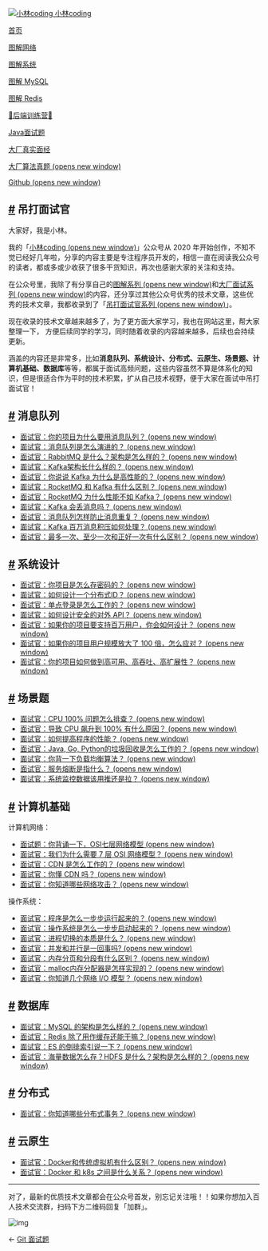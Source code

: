  [![小林coding](https://cdn.xiaolincoding.com/icon.webp) 小林coding](https://xiaolincoding.com/)

[首页](https://xiaolincoding.com/)

[图解网络](https://xiaolincoding.com/network/)

[图解系统](https://xiaolincoding.com/os/)

[图解 MySQL](https://xiaolincoding.com/mysql/)

[图解 Redis](https://xiaolincoding.com/redis/)

[🌟后端训练营🌟](https://xiaolincoding.com/other/offer.html)

[Java面试题](https://xiaolincoding.com/interview/)

[大厂真实面经](https://xiaolincoding.com/backend_interview/)

[大厂算法真题 (opens new window)](https://www.marscode.cn/practice-intro?utm_source=advertising&utm_medium=xiaolincoding.com_ug_cpa&utm_term=hw_marscode_xiaolin&utm_content=practice)

[Github (opens new window)](https://github.com/xiaolincoder/CS-Base)

## [#](#吊打面试官) 吊打面试官

大家好，我是小林。

我的「[小林coding (opens new window)](https://mp.weixin.qq.com/s/q2l8HwJHIAMrDiWiMibYnA)」公众号从 2020 年开始创作，不知不觉已经好几年啦，分享的内容主要是专注程序员开发的，相信一直在阅读我公众号的读者，都或多或少收获了很多干货知识，再次也感谢大家的关注和支持。

在公众号里，我除了有分享自己的[图解系列 (opens new window)](https://xiaolincoding.com/network/)和[大厂面试系列 (opens new window)](https://mp.weixin.qq.com/mp/appmsgalbum?__biz=MzUxODAzNDg4NQ==&action=getalbum&album_id=2845716833935540227#wechat_redirect)的内容，还分享过其他公众号优秀的技术文章，这些优秀的技术文章，我都收录到了「[吊打面试官系列 (opens new window)](https://mp.weixin.qq.com/mp/appmsgalbum?__biz=MzUxODAzNDg4NQ==&action=getalbum&album_id=3752960238937030659&scene=173&subscene=&sessionid=svr_cd49a840061&enterid=1733288080&from_msgid=2247542280&from_itemidx=2&count=3&nolastread=1#wechat_redirect)」。

现在收录的技术文章越来越多了，为了更方面大家学习，我也在网站这里，帮大家整理一下， 方便后续同学的学习，同时随着收录的内容越来越多，后续也会持续更新。

涵盖的内容还是非常多，比如**消息队列、系统设计、分布式、云原生、场景题、计算机基础、数据库**等等，都属于面试高频问题，这些内容虽然不算是体系化的知识，但是很适合作为平时的技术积累，扩从自己技术视野，便于大家在面试中吊打面试官！

## [#](#消息队列) 消息队列

+   [面试官：你的项目为什么要用消息队列？ (opens new window)](https://mp.weixin.qq.com/s?__biz=MzUxODAzNDg4NQ==&mid=2247529456&idx=2&sn=b08e8fdd2102cd867129bce96fa8a7f7&chksm=f98d375acefabe4cabf18f98cbef24689e604ec19cdbfea8762b56495eb043dfb7dd0997b71f&scene=178&cur_album_id=3752960238937030659#rd)
+   [面试官：消息队列是怎么演进的？ (opens new window)](https://mp.weixin.qq.com/s?__biz=MzUxODAzNDg4NQ==&mid=2247529655&idx=2&sn=8b560e5cee0bfb211cb1c8c71d4f4a19&chksm=f98d301dcefab90b411badf2be51fc077771df309698043b98fc33d59e1e5a1dfdf8047ae307&scene=178&cur_album_id=3752960238937030659#rd)
+   [面试官：RabbitMQ 是什么？架构是怎么样的？ (opens new window)](https://mp.weixin.qq.com/s/gEc-UnNYEAAckCV--chy6g)
+   [面试官：Kafka架构长什么样的？ (opens new window)](https://mp.weixin.qq.com/s?__biz=MzUxODAzNDg4NQ==&mid=2247529150&idx=2&sn=01546df0952d8682366c2702fca329d6&chksm=f98d3614cefabf0243125a0fd5162f26be5a0194f02ef5f7acd6d0558c2992b7b725f788a4db&scene=178&cur_album_id=3752960238937030659#rd)
+   [面试官：你说说 Kafka 为什么是高性能的？ (opens new window)](https://mp.weixin.qq.com/s?__biz=MzUxODAzNDg4NQ==&mid=2247534717&idx=2&sn=804859d964b7415325c7fe265692a04a&chksm=f98d0cd7cefa85c11b29ef8715e9e4d681929e01bc6d3bc12d8524dd073f8a544804327acc61&scene=178&cur_album_id=3752960238937030659#rd)
+   [面试官：RocketMQ 和 Kafka 有什么区别？ (opens new window)](https://mp.weixin.qq.com/s?__biz=MzUxODAzNDg4NQ==&mid=2247535325&idx=2&sn=bcab1f79880ea654c753aebe2c0006a7&chksm=f98d0e77cefa876168f11f59af88ffdd13bacfbd719f805b36de7a7f8aabb458af278db1fda0&scene=178&cur_album_id=3752960238937030659#rd)
+   [面试官：RocketMQ 为什么性能不如 Kafka？ (opens new window)](https://mp.weixin.qq.com/s?__biz=MzUxODAzNDg4NQ==&mid=2247540667&idx=2&sn=5843f9659d91ba28cf05126672548ebe&chksm=f98d1b11cefa920738aeca7c435415e408a1b3f806628bdc21a7fa5077d30fe1f466c90e58c3&scene=178&cur_album_id=3752960238937030659#rd)
+   [面试官：Kafka 会丢消息吗？ (opens new window)](https://mp.weixin.qq.com/s?__biz=MzUxODAzNDg4NQ==&mid=2247534617&idx=2&sn=d5bdcbd608d8d15d5330714c032df8fa&chksm=f98d0cb3cefa85a5fa983b06063b9702e2df5406c4870a84c3a2913ce5f3a342956fad4d8203&scene=178&cur_album_id=3752960238937030659#rd)
+   [面试官：消息队列怎样防止消息重复？ (opens new window)](https://mp.weixin.qq.com/s/RQ-lX3NhZB5zrc1iqNuupA)
+   [面试官：Kafka 百万消息积压如何处理？ (opens new window)](https://mp.weixin.qq.com/s?__biz=MzUxODAzNDg4NQ==&mid=2247542611&idx=2&sn=3f6bb4f11af8b6ddfd26adaaf5799c73&chksm=f98d63f9cefaeaef9b4e2dbb1e1c951e8df733d62fbe83879dcf2ee0100c15d86bba5445f50e&scene=178&cur_album_id=3752960238937030659#rd)
+   [面试官：最多一次、至少一次和正好一次有什么区别？ (opens new window)](https://mp.weixin.qq.com/s?__biz=MzUxODAzNDg4NQ==&mid=2247544396&idx=2&sn=1e8b409a2dbb8dd2c241387fbde70319&chksm=f98d6ae6cefae3f0f903e224be152b8e0fc9148ff93da21c2c46b380b0a4f176c0687bdc0b62&scene=178&cur_album_id=3752960238937030659#rd)

## [#](#系统设计) 系统设计

+   [面试官：你项目是怎么存密码的？ (opens new window)](https://mp.weixin.qq.com/s?__biz=MzUxODAzNDg4NQ==&mid=2247539534&idx=2&sn=f76efcfd17890ebdd973a2be572917e2&chksm=f98d1fe4cefa96f296a8bb02012d869a05b0de6bd447570375f4055c955ea8d467e437e0dc91&scene=178&cur_album_id=3752960238937030659#rd)
+   [面试官：如何设计一个分布式ID？ (opens new window)](https://mp.weixin.qq.com/s?__biz=MzUxODAzNDg4NQ==&mid=2247541861&idx=2&sn=1cb80cea8df62b0c365eb695ddbaf1ce&chksm=f98d60cfcefae9d9c23dd9c9d1f7bccd8deffa8bc38d7a4fb6ad2cfbaacc973b1dafe987f4d6&scene=178&cur_album_id=3752960238937030659#rd)
+   [面试官：单点登录是怎么工作的？ (opens new window)](https://mp.weixin.qq.com/s/ul0AHZ0zP5BxKTJFtxDeIQ?token=724645736&lang=zh_CN)
+   [面试官：如何设计安全的对外 API？ (opens new window)](https://mp.weixin.qq.com/s?__biz=MzUxODAzNDg4NQ==&mid=2247542280&idx=2&sn=753fa8d3e56c606e1dcb0bf4f849eaa9&chksm=f98d62a2cefaebb499b1b48a898fe908b6e4198e1d1f8af74a18547fb14b1359a982af5b4f07&scene=178&cur_album_id=3752960238937030659#rd)
+   [面试官：如果你的项目要支持百万用户，你会如何设计？ (opens new window)](https://mp.weixin.qq.com/s?__biz=MzUxODAzNDg4NQ==&mid=2247544197&idx=2&sn=641f2b43cfdadbac8b943216d402b640&chksm=f98d692fcefae03950f65166eaad06427894f4643a696da391b5c92773882f4c32c169f29cc9&scene=178&cur_album_id=3752960238937030659#rd)
+   [面试官：如果你的项目用户规模放大了 100 倍，怎么应对？ (opens new window)](https://mp.weixin.qq.com/s?__biz=MzUxODAzNDg4NQ==&mid=2247541498&idx=2&sn=d0c551e756731641f23ec46edec29129&chksm=f98d6650cefaef46e1d3f3e7c271dca606120bbc7126b4eb26365067db971dff511b0c6fec0b&scene=178&cur_album_id=3752960238937030659#rd)
+   [面试官：你的项目如何做到高可用、高吞吐、高扩展性？ (opens new window)](https://mp.weixin.qq.com/s?__biz=MzUxODAzNDg4NQ==&mid=2247531375&idx=2&sn=e9f76ace1929ef418a5abfb99c0be477&chksm=f98d3fc5cefab6d3bec222634ea3bc3c901ba32a30602d969b8031beb8f7ae68f81a21b79417&scene=178&cur_album_id=3752960238937030659#rd)

## [#](#场景题) 场景题

+   [面试官：CPU 100% 问题怎么排查？ (opens new window)](https://mp.weixin.qq.com/s?__biz=MzUxODAzNDg4NQ==&mid=2247533580&idx=2&sn=9a688d3c00f099f542429f09d863552b&chksm=f98d00a6cefa89b0d66173f4b63b62e98d7469eba8fea2140e3a5baa189e2350d58388d42a7f&scene=178&cur_album_id=3752960238937030659#rd)
+   [面试官：导致 CPU 飙升到 100% 有什么原因？ (opens new window)](https://mp.weixin.qq.com/s?__biz=MzUxODAzNDg4NQ==&mid=2247535796&idx=2&sn=d075b60b6dc1bdc98a61002c04060caf&chksm=f98d081ecefa810863d073e04c6dee6dfa6c09779bdcaca2bd2479a5d8b7d28049f277cb1fa0&scene=178&cur_album_id=3752960238937030659#rd)
+   [面试官：如何提高程序的性能？ (opens new window)](https://mp.weixin.qq.com/s?__biz=MzUxODAzNDg4NQ==&mid=2247497169&idx=2&sn=222e1bf13346f2e77a4b9442b860fb49&chksm=f98db17bcefa386dbd16022fff3f87a2992dfa4ae745efdfd0f3498df232000f2e36796afd75&scene=178&cur_album_id=3752960238937030659#rd)
+   [面试官：Java, Go, Python的垃圾回收是怎么工作的？ (opens new window)](https://mp.weixin.qq.com/s?__biz=MzUxODAzNDg4NQ==&mid=2247540439&idx=2&sn=14f9cc2afe6dd7c7e69ceabd4cfdcce9&chksm=f98d1a7dcefa936b0407924099142eaa8a752fde694b39c57d409714454d551f723d1525d8f7&scene=178&cur_album_id=3752960238937030659#rd)
+   [面试官：你背一下负载均衡算法？ (opens new window)](https://mp.weixin.qq.com/s?__biz=MzUxODAzNDg4NQ==&mid=2247530864&idx=2&sn=6bd22fd310534b35eaee0683bf8b7ec1&chksm=f98d3ddacefab4cc364ae0e2b78fa807262e1c3fafea79f882aa5c29f48d59a88e3fe1acfb53&scene=178&cur_album_id=3752960238937030659#rd)
+   [面试官：服务熔断是指什么？ (opens new window)](https://mp.weixin.qq.com/s?__biz=MzUxODAzNDg4NQ==&mid=2247534317&idx=2&sn=7c324a863f6514f9db434253db85e32f&chksm=f98d0247cefa8b51aec58b853c6fb791a1e1c5b5046eebf7a1f6bf186e1d28766d44b0671989&scene=178&cur_album_id=3752960238937030659#rd)
+   [面试官：系统监控数据该用推还是拉？ (opens new window)](https://mp.weixin.qq.com/s/ikRK-RpBc5qmPwIWXEBRpQ?token=1646973705&lang=zh_CN)

## [#](#计算机基础) 计算机基础

计算机网络：

+   [面试题：你背诵一下，OSI七层网络模型 (opens new window)](https://mp.weixin.qq.com/s?__biz=MzUxODAzNDg4NQ==&mid=2247529156&idx=2&sn=69cb38898168ed6049eac945b2fed81b&chksm=f98d366ecefabf78e658f040afa2cf3bf2a9f422eeaf6e09688131d41c3dffca83720e7ab84d&scene=178&cur_album_id=3752960238937030659#rd)
+   [面试官：我们为什么需要 7 层 OSI 网络模型？ (opens new window)](https://mp.weixin.qq.com/s?__biz=MzUxODAzNDg4NQ==&mid=2247531667&idx=2&sn=f420c02c4512d410f2b864f367498adb&chksm=f98d3839cefab12fcd60009fddb1463946cf4a7c22371067103dc891bcceea5946a563b183d6&scene=178&cur_album_id=3752960238937030659#rd)
+   [面试官：CDN 是怎么工作的？ (opens new window)](https://mp.weixin.qq.com/s/6KC6uUofPmOM4Ylm-ji1kg)
+   [面试官：你懂 CDN 吗？ (opens new window)](https://mp.weixin.qq.com/s?__biz=MzUxODAzNDg4NQ==&mid=2247534684&idx=2&sn=fe8e29dd2256137ea4d514567ef1c239&chksm=f98d0cf6cefa85e035039663bff8928dfe239f864361f304f67e28e422cfc00d4bfa18b278a4&scene=178&cur_album_id=3752960238937030659#rd)
+   [面试官：你知道哪些网络攻击？ (opens new window)](https://mp.weixin.qq.com/s?__biz=MzUxODAzNDg4NQ==&mid=2247533884&idx=2&sn=a2f22c3b0f9198267cd331ebf5e9619d&chksm=f98d0196cefa8880414dfa17c931bcd690ebc3c13d2538efcd2ef2ec26a753a5941e22472eeb&scene=178&cur_album_id=3752960238937030659#rd)

操作系统：

+   [面试官：程序是怎么一步步运行起来的？ (opens new window)](https://mp.weixin.qq.com/s/PZEhE2tJJQfQz8hNXxzjlg)
+   [面试官：操作系统是怎么一步步启动起来的？ (opens new window)](https://mp.weixin.qq.com/s/EPvHzezH6_Zq-s8To5Q4Bg)
+   [面试官：进程切换的本质是什么？ (opens new window)](https://mp.weixin.qq.com/s/Vc8otFEQXqHX--BdqqKg1A?token=1646973705&lang=zh_CN)
+   [面试官：并发和并行是一回事吗? (opens new window)](https://mp.weixin.qq.com/s?__biz=MzUxODAzNDg4NQ==&mid=2247534557&idx=2&sn=c11879dffa25ac4265c9d8f0ecaf8b34&chksm=f98d0377cefa8a617452470e2a6d991ce67e8402648a32d6e872c8374c2a6b5cc73f8acdacb2&scene=178&cur_album_id=3752960238937030659#rd)
+   [面试官：内存分页和分段有什么区别？ (opens new window)](https://mp.weixin.qq.com/s?__biz=MzUxODAzNDg4NQ==&mid=2247537046&idx=2&sn=d45129956d4cf7acf48706e0b642641d&chksm=f98d153ccefa9c2a12f853219e5e8a74d18e74cb0f02332b4c250af9dbf9cb6c70408d0fd747&scene=178&cur_album_id=3752960238937030659#rd)
+   [面试官：malloc内存分配器是怎样实现的？ (opens new window)](https://mp.weixin.qq.com/s/Flt85kKbDEn_XD83mtYxUA?token=1646973705&lang=zh_CN)
+   [面试官：你知道几个网络 I/O 模型？ (opens new window)](https://mp.weixin.qq.com/s?__biz=MzUxODAzNDg4NQ==&mid=2247539718&idx=2&sn=119307db89ccd00ebdf4399b57257837&chksm=f98d18accefa91ba8cb0b879801fde165a14a9f111895b1626c1c44dfe15241b5678331c65b1&scene=178&cur_album_id=3752960238937030659#rd)

## [#](#数据库) 数据库

+   [面试官：MySQL 的架构是怎么样的？ (opens new window)](https://mp.weixin.qq.com/s/tHyUw0ZDyijEwTYEfhPG6g)
+   [面试官：Redis 除了用作缓存还能干嘛？ (opens new window)](https://mp.weixin.qq.com/s?__biz=MzUxODAzNDg4NQ==&mid=2247530968&idx=2&sn=31ddbbfc3374bdcd964b43ad258ce3a4&chksm=f98d3d72cefab4648ccd341873dabfe43219e00985819ea0863d640e45a43b0f00ef5420f536&scene=178&cur_album_id=3752960238937030659#rd)
+   [面试官：ES 的倒排索引说一下？ (opens new window)](https://mp.weixin.qq.com/s?__biz=MzUxODAzNDg4NQ==&mid=2247538041&idx=2&sn=8d38d4117584f696b09d070c8e39b73a&chksm=f98d11d3cefa98c5d90f8d6b0e47d31c9cfb8319a5d8e58e8dcf5c3b262584cb5224efdb7a02&scene=178&cur_album_id=3752960238937030659#rd)
+   [面试官：海量数据怎么存？HDFS 是什么？架构是怎么样的？ (opens new window)](https://mp.weixin.qq.com/s/7Qr7ZGMFLN6drsA7hxXy-w)

## [#](#分布式) 分布式

+   [面试官：你知道哪些分布式事务？ (opens new window)](https://mp.weixin.qq.com/s/kBUtY5VkbqqEK3rIVW3URg)

## [#](#云原生) 云原生

+   [面试官：Docker和传统虚拟机有什么区别？ (opens new window)](https://mp.weixin.qq.com/s?__biz=MzUxODAzNDg4NQ==&mid=2247534049&idx=2&sn=1ef2674ddb3217bbafcb5cd6946407ac&chksm=f98d014bcefa885d6b68c0405718abf634a33427264a8ae4d04bc478bc03121dbfdceed7012e&scene=178&cur_album_id=3752960238937030659#rd)
+   [面试官：Docker 和 k8s 之间是什么关系？ (opens new window)](https://mp.weixin.qq.com/s?__biz=MzUxODAzNDg4NQ==&mid=2247534155&idx=2&sn=d9a02a778656b968340f4ea0993d57e5&chksm=f98d02e1cefa8bf761e19bd337678c31bf9aa62eb4d668b3358d9ab3ac9300ca8023a26a03d1&scene=178&cur_album_id=3752960238937030659#rd)

* * *

对了，最新的优质技术文章都会在公众号首发，别忘记关注哦！！如果你想加入百人技术交流群，扫码下方二维码回复「加群」。

![img](https://cdn.xiaolincoding.com/gh/xiaolincoder/ImageHost3@main/%E5%85%B6%E4%BB%96/%E5%85%AC%E4%BC%97%E5%8F%B7%E4%BB%8B%E7%BB%8D.png)

← [Git 面试题](https://xiaolincoding.com/interview/git.html)